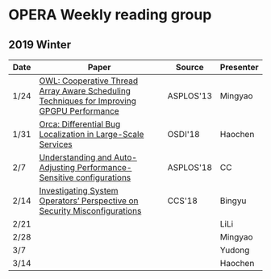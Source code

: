 # OPERA Weekly reading group


## 2019 Winter

| Date        |   Paper   |   Source       |  Presenter |
| ------------- |-------------| -----| -----| 
| 1/24 | [OWL: Cooperative Thread Array Aware Scheduling Techniques for Improving GPGPU Performance](https://users.ece.cmu.edu/~omutlu/pub/owl_asplos13.pdf) | ASPLOS'13 | Mingyao | 
| 1/31 | [Orca: Differential Bug Localization in Large-Scale Services](https://www.usenix.org/system/files/osdi18-bhagwan.pdf) |  OSDI'18  | Haochen|
| 2/7  | [Understanding and Auto-Adjusting Performance-Sensitive configurations](https://arxiv.org/pdf/1710.07628.pdf) | ASPLOS'18 | CC |
| 2/14 | [Investigating System Operators’ Perspective on Security Misconfigurations](https://kevin.borgolte.me/files/pdf/ccs2018-security-misconfigurations.pdf) | CCS'18 | Bingyu |
| 2/21 |  |  | LiLi |
| 2/28 |  |  | Mingyao |
| 3/7  |  |  | Yudong  |
| 3/14 |  |  | Haochen |
